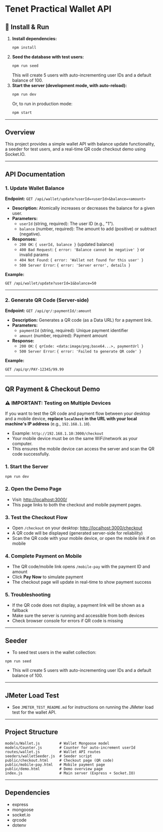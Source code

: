 # Tenet Practical Wallet API

## 🚀 Install & Run

1. **Install dependencies:**
   ```bash
   npm install
   ```
2. **Seed the database with test users:**
   ```bash
   npm run seed
   ```
   This will create 5 users with auto-incrementing user IDs and a default balance of 100.
3. **Start the server (development mode, with auto-reload):**
   ```bash
   npm run dev
   ```
   Or, to run in production mode:
   ```bash
   npm start
   ```

---

## Overview
This project provides a simple wallet API with balance update functionality, a seeder for test users, and a real-time QR code checkout demo using Socket.IO.

---

## API Documentation

### 1. Update Wallet Balance
**Endpoint:** `GET /api/wallet/update?userId=<userId>&balance=<amount>`

- **Description:** Atomically increases or decreases the balance for a given user.
- **Parameters:**
  - `userId` (string, required): The user ID (e.g., "1").
  - `balance` (number, required): The amount to add (positive) or subtract (negative).
- **Responses:**
  - `200 OK`: `{ userId, balance }` (updated balance)
  - `400 Bad Request`: `{ error: 'Balance cannot be negative' }` or invalid params
  - `404 Not Found`: `{ error: 'Wallet not found for this user' }`
  - `500 Server Error`: `{ error: 'Server error', details }`

**Example:**
```
GET /api/wallet/update?userId=1&balance=50
```

---

### 2. Generate QR Code (Server-side)
**Endpoint:** `GET /api/qr/:paymentId/:amount`

- **Description:** Generates a QR code (as a Data URL) for a payment link.
- **Parameters:**
  - `paymentId` (string, required): Unique payment identifier
  - `amount` (number, required): Payment amount
- **Response:**
  - `200 OK`: `{ qrCode: <data:image/png;base64...>, paymentUrl }`
  - `500 Server Error`: `{ error: 'Failed to generate QR code' }`

**Example:**
```
GET /api/qr/PAY-12345/99.99
```

---

## QR Payment & Checkout Demo

### ⚠️ IMPORTANT: Testing on Multiple Devices
If you want to test the QR code and payment flow between your desktop and a mobile device, **replace `localhost` in the URL with your local machine's IP address** (e.g., `192.168.1.10`).

- Example: `http://192.168.1.10:3000/checkout`
- Your mobile device must be on the same WiFi/network as your computer.
- This ensures the mobile device can access the server and scan the QR code successfully.

### 1. Start the Server
```
npm run dev
```

### 2. Open the Demo Page
- Visit: [http://localhost:3000/](http://localhost:3000/)
- This page links to both the checkout and mobile payment pages.

### 3. Test the Checkout Flow
- Open `/checkout` on your desktop: [http://localhost:3000/checkout](http://localhost:3000/checkout)
- A QR code will be displayed (generated server-side for reliability)
- Scan the QR code with your mobile device, or open the mobile link if on mobile

### 4. Complete Payment on Mobile
- The QR code/mobile link opens `/mobile-pay` with the payment ID and amount
- Click **Pay Now** to simulate payment
- The checkout page will update in real-time to show payment success

### 5. Troubleshooting
- If the QR code does not display, a payment link will be shown as a fallback
- Make sure the server is running and accessible from both devices
- Check browser console for errors if QR code is missing

---

## Seeder
- To seed test users in the wallet collection:
```
npm run seed
```
- This will create 5 users with auto-incrementing user IDs and a default balance of 100.

---

## JMeter Load Test
- See `JMETER_TEST_README.md` for instructions on running the JMeter load test for the wallet API.

---

## Project Structure
```
models/Wallet.js         # Wallet Mongoose model
models/Counter.js        # Counter for auto-increment userId
routes/wallet.js         # Wallet API routes
seeders/walletSeeder.js  # Seeder script
public/checkout.html     # Checkout page (QR code)
public/mobile-pay.html   # Mobile payment page
public/demo.html         # Demo overview page
index.js                 # Main server (Express + Socket.IO)
```

---

## Dependencies
- express
- mongoose
- socket.io
- qrcode
- dotenv 